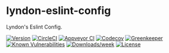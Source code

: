 lyndon-eslint-config
====================

Lyndon's Eslint Config.

[![Version](https://img.shields.io/npm/v/lyndon-eslint-config.svg)](https://npmjs.org/package/lyndon-eslint-config)
[![CircleCI](https://circleci.com/gh/benchlab/lyndon-eslint-config/tree/master.svg?style=svg)](https://circleci.com/gh/benchlab/lyndon-eslint-config/tree/master)
[![Appveyor CI](https://ci.appveyor.com/api/projects/status/github/benchlab/lyndon-eslint-config?branch=master&svg=true)](https://ci.appveyor.com/project/heroku/lyndon-eslint-config/branch/master)
[![Codecov](https://codecov.io/gh/benchlab/lyndon-eslint-config/branch/master/graph/badge.svg)](https://codecov.io/gh/benchlab/lyndon-eslint-config)
[![Greenkeeper](https://badges.greenkeeper.io/benchlab/lyndon-eslint-config.svg)](https://greenkeeper.io/)
[![Known Vulnerabilities](https://snyk.io/test/npm/lyndon-eslint-config/badge.svg)](https://snyk.io/test/npm/lyndon-eslint-config)
[![Downloads/week](https://img.shields.io/npm/dw/lyndon-eslint-config.svg)](https://npmjs.org/package/lyndon-eslint-config)
[![License](https://img.shields.io/npm/l/lyndon-eslint-config.svg)](https://github.com/benchlab/lyndon-eslint-config/blob/master/package.json)
